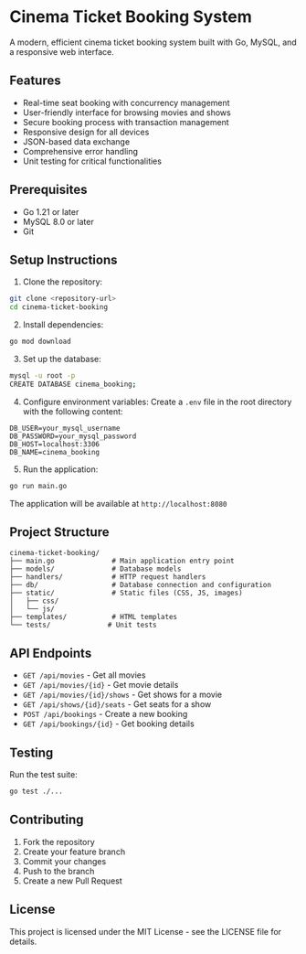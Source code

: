 # Cinema Ticket Booking System

A modern, efficient cinema ticket booking system built with Go, MySQL, and a responsive web interface.

## Features

- Real-time seat booking with concurrency management
- User-friendly interface for browsing movies and shows
- Secure booking process with transaction management
- Responsive design for all devices
- JSON-based data exchange
- Comprehensive error handling
- Unit testing for critical functionalities

## Prerequisites

- Go 1.21 or later
- MySQL 8.0 or later
- Git

## Setup Instructions

1. Clone the repository:
```bash
git clone <repository-url>
cd cinema-ticket-booking
```

2. Install dependencies:
```bash
go mod download
```

3. Set up the database:
```bash
mysql -u root -p
CREATE DATABASE cinema_booking;
```

4. Configure environment variables:
Create a `.env` file in the root directory with the following content:
```
DB_USER=your_mysql_username
DB_PASSWORD=your_mysql_password
DB_HOST=localhost:3306
DB_NAME=cinema_booking
```

5. Run the application:
```bash
go run main.go
```

The application will be available at `http://localhost:8080`

## Project Structure

```
cinema-ticket-booking/
├── main.go              # Main application entry point
├── models/              # Database models
├── handlers/            # HTTP request handlers
├── db/                  # Database connection and configuration
├── static/              # Static files (CSS, JS, images)
│   ├── css/
│   └── js/
├── templates/           # HTML templates
└── tests/              # Unit tests
```

## API Endpoints

- `GET /api/movies` - Get all movies
- `GET /api/movies/{id}` - Get movie details
- `GET /api/movies/{id}/shows` - Get shows for a movie
- `GET /api/shows/{id}/seats` - Get seats for a show
- `POST /api/bookings` - Create a new booking
- `GET /api/bookings/{id}` - Get booking details

## Testing

Run the test suite:
```bash
go test ./...
```

## Contributing

1. Fork the repository
2. Create your feature branch
3. Commit your changes
4. Push to the branch
5. Create a new Pull Request

## License

This project is licensed under the MIT License - see the LICENSE file for details. 